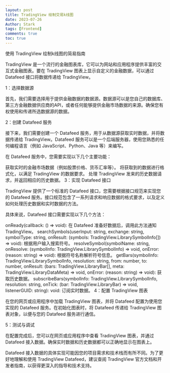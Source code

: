 ```yaml
---
layout: post
title: TradingView 绘制交易k线图
date: 2023-07-26
Author: Stark 
tags: [Frontend]
comments: true
toc: true
---
```

使用 TradingView 绘制k线图的简易指南

TradingView 是一个流行的金融图表库，它可以为网站和应用程序提供丰富的交互式金融图表。要在 TradingView 图表上显示自定义的金融数据，可以通过 Datafeed 接口将数据传递给 TradingView。

1：选择数据源

首先，我们需要选择用于提供金融数据的数据源。数据源可以是您自己的数据库、第三方金融数据供应商的API，或者任何能够提供金融市场数据的来源。确保您有权使用和传递所选数据源的数据。

2：创建 Datafeed 服务

接下来，我们需要创建一个 Datafeed 服务，用于从数据源获取实时数据，并将数据传递给 TradingView。Datafeed 服务可以是一个后端服务器，使用您熟悉的任何编程语言（例如 JavaScript、Python、Java 等）来编写。

在 Datafeed 服务中，您需要实现以下几个主要功能：

获取实时的金融市场数据（例如股票价格、货币汇率等）。
将获取到的数据进行格式化，以满足 TradingView 的数据要求。
处理 TradingView 发来的历史数据请求，并返回相应的历史数据。
3：实现 Datafeed 接口

TradingView 提供了一个标准的 Datafeed 接口，您需要根据接口规范来实现您的 Datafeed 服务。接口规范包含了一系列请求和响应数据的格式要求，以及定义如何处理历史数据和实时数据的方法。

具体来说，Datafeed 接口需要实现以下几个方法：

onReady(callback: () => void): 在 Datafeed 准备好数据后，调用此方法通知 TradingView。
searchSymbols(userInput: string, exchange: string, symbolType: string, onResult: (symbols: TradingView.LibrarySymbolInfo[]) => void): 根据用户输入搜索符号。
resolveSymbol(symbolName: string, onResolve: (symbolInfo: TradingView.LibrarySymbolInfo) => void, onError: (reason: string) => void): 根据符号名称解析符号信息。
getBars(symbolInfo: TradingView.LibrarySymbolInfo, resolution: string, from: number, to: number, onResult: (bars: TradingView.LibraryBar[], meta: TradingView.LibraryDataMeta) => void, onError: (reason: string) => void): 获取历史数据。
subscribeBars(symbolInfo: TradingView.LibrarySymbolInfo, resolution: string, onTick: (bar: TradingView.LibraryBar) => void, listenerGUID: string): void: 订阅实时数据。
4：配置 TradingView 图表

在您的网页或应用程序中加载 TradingView 图表，并将 Datafeed 配置为使用您实现的 Datafeed 服务。在初始化图表时，将 Datafeed 传递给 TradingView 图表对象，以便与您的 Datafeed 服务进行通信。

5：测试与调试

在配置完成后，您可以在网页或应用程序中查看 TradingView 图表，并通过 Datafeed 接入数据。确保实时数据和历史数据都可以正确地显示在图表上。


Datafeed 接入数据的具体实现可能因您的项目需求和技术栈而有所不同。为了更好地理解和使用 TradingView Datafeed，建议查阅 TradingView 官方文档和开发者指南，以获得更深入的指导和技术支持。
